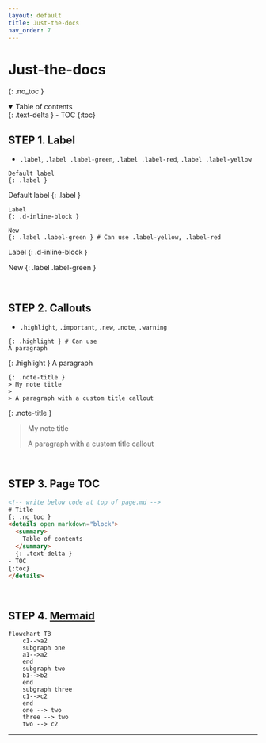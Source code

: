 ```yaml
---
layout: default
title: Just-the-docs
nav_order: 7
---
```

# Just-the-docs
{: .no_toc }
<details open markdown="block">
  <summary>
    Table of contents
  </summary>
  {: .text-delta }
- TOC
{:toc}
</details>

<!---------------------------------- STEP 1 ---------------------------------->
## STEP 1. Label

* `.label`, `.label .label-green`, `.label .label-red`, `.label .label-yellow`

```
Default label
{: .label }
```

Default label
{: .label }


```
Label
{: .d-inline-block }

New
{: .label .label-green } # Can use .label-yellow, .label-red
```

Label
{: .d-inline-block }

New
{: .label .label-green }

<br>

<!---------------------------------- STEP 2 ---------------------------------->
## STEP 2. Callouts
* `.highlight`, `.important`, `.new`, `.note`, `.warning`
```
{: .highlight } # Can use 
A paragraph
```

{: .highlight }
A paragraph


```
{: .note-title }
> My note title
>
> A paragraph with a custom title callout
```

{: .note-title }
> My note title
>
> A paragraph with a custom title callout

<br>

<!---------------------------------- STEP 3 ---------------------------------->
## STEP 3. Page TOC

```html
<!-- write below code at top of page.md -->
# Title
{: .no_toc }
<details open markdown="block">
  <summary>
    Table of contents
  </summary>
  {: .text-delta }
- TOC
{:toc}
</details>
```

<br>

<!---------------------------------- STEP 3 ---------------------------------->
## STEP 4. [Mermaid]


```mermaid
flowchart TB
    c1-->a2
    subgraph one
    a1-->a2
    end
    subgraph two
    b1-->b2
    end
    subgraph three
    c1-->c2
    end
    one --> two
    three --> two
    two --> c2
```


---
[Mermaid]: https://mermaid.js.org/syntax/flowchart.html